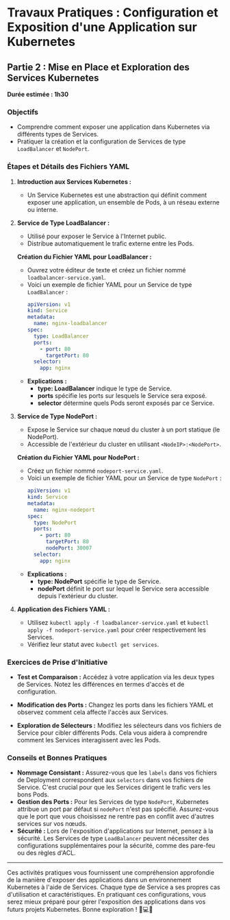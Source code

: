 # Travaux Pratiques : Configuration et Exposition d'une Application sur Kubernetes

## Partie 2 : Mise en Place et Exploration des Services Kubernetes
**Durée estimée : 1h30**

### Objectifs
- Comprendre comment exposer une application dans Kubernetes via différents types de Services.
- Pratiquer la création et la configuration de Services de type `LoadBalancer` et `NodePort`.

### Étapes et Détails des Fichiers YAML

1. **Introduction aux Services Kubernetes :**
   - Un Service Kubernetes est une abstraction qui définit comment exposer une application, un ensemble de Pods, à un réseau externe ou interne.

2. **Service de Type LoadBalancer :**
   - Utilisé pour exposer le Service à l'Internet public.
   - Distribue automatiquement le trafic externe entre les Pods.

   **Création du Fichier YAML pour LoadBalancer :**
   - Ouvrez votre éditeur de texte et créez un fichier nommé `loadbalancer-service.yaml`.
   - Voici un exemple de fichier YAML pour un Service de type `LoadBalancer` :
     ```yaml
     apiVersion: v1
     kind: Service
     metadata:
       name: nginx-loadbalancer
     spec:
       type: LoadBalancer
       ports:
         - port: 80
           targetPort: 80
       selector:
         app: nginx
     ```
   - **Explications :**
     - **type: LoadBalancer** indique le type de Service.
     - **ports** spécifie les ports sur lesquels le Service sera exposé.
     - **selector** détermine quels Pods seront exposés par ce Service.

3. **Service de Type NodePort :**
   - Expose le Service sur chaque nœud du cluster à un port statique (le NodePort).
   - Accessible de l'extérieur du cluster en utilisant `<NodeIP>:<NodePort>`.

   **Création du Fichier YAML pour NodePort :**
   - Créez un fichier nommé `nodeport-service.yaml`.
   - Voici un exemple de fichier YAML pour un Service de type `NodePort` :
     ```yaml
     apiVersion: v1
     kind: Service
     metadata:
       name: nginx-nodeport
     spec:
       type: NodePort
       ports:
         - port: 80
           targetPort: 80
           nodePort: 30007
       selector:
         app: nginx
     ```
   - **Explications :**
     - **type: NodePort** spécifie le type de Service.
     - **nodePort** définit le port sur lequel le Service sera accessible depuis l'extérieur du cluster.

4. **Application des Fichiers YAML :**
   - Utilisez `kubectl apply -f loadbalancer-service.yaml` et `kubectl apply -f nodeport-service.yaml` pour créer respectivement les Services.
   - Vérifiez leur statut avec `kubectl get services`.

### Exercices de Prise d'Initiative
- **Test et Comparaison :** Accédez à votre application via les deux types de Services. Notez les différences en termes d'accès et de configuration.
- **Modification des Ports :** Changez les ports dans les fichiers YAML et observez comment cela affecte l'accès aux Services.


- **Exploration de Sélecteurs :** Modifiez les sélecteurs dans vos fichiers de Service pour cibler différents Pods. Cela vous aidera à comprendre comment les Services interagissent avec les Pods.

### Conseils et Bonnes Pratiques
- **Nommage Consistant :** Assurez-vous que les `labels` dans vos fichiers de Deployment correspondent aux `selectors` dans vos fichiers de Service. C'est crucial pour que les Services dirigent le trafic vers les bons Pods.
- **Gestion des Ports :** Pour les Services de type `NodePort`, Kubernetes attribue un port par défaut si `nodePort` n'est pas spécifié. Assurez-vous que le port que vous choisissez ne rentre pas en conflit avec d'autres services sur vos nœuds.
- **Sécurité :** Lors de l'exposition d'applications sur Internet, pensez à la sécurité. Les Services de type `LoadBalancer` peuvent nécessiter des configurations supplémentaires pour la sécurité, comme des pare-feu ou des règles d'ACL.

---

Ces activités pratiques vous fournissent une compréhension approfondie de la manière d'exposer des applications dans un environnement Kubernetes à l'aide de Services. Chaque type de Service a ses propres cas d'utilisation et caractéristiques. En pratiquant ces configurations, vous serez mieux préparé pour gérer l'exposition des applications dans vos futurs projets Kubernetes. Bonne exploration ! 🚀💻🌐